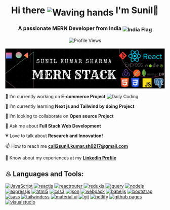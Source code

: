 <h1 align='center'>
  Hi there <img style="vertical-align: sub" src="https://media.giphy.com/media/hvRJCLFzcasrR4ia7z/giphy.gif" alt="Waving hands" width="40" /> I'm Sunil👨
</h1>

<h3 align='center'>
  A passionate MERN Developer from India <img style="vertical-align: sub" src="https://static.vecteezy.com/system/resources/previews/011/571/519/original/circle-flag-of-india-free-png.png" alt="India Flag" width="25" />
</h3>
<div align='center'>
  <img src="https://komarev.com/ghpvc/?username=Sunilworks&style=flat-square&color=blue" alt="Profile Views" />
</div>
<br/>
<img src="https://github.com/Sunilworks/Sunilworks/blob/main/Black%20Technology%20LinkedIn%20Banner.png" alt="Front End Developer Banner" />
<br/>

🔭 I’m currently working on **E-commerce Project** <img style="vertical-align: bottom" src="https://media.giphy.com/media/WUlplcMpOCEmTGBtBW/giphy.gif" alt="Daily Coding" width="30" />

🏫 I’m currently learning **Next js and Tailwind by doing Project**

🔎 I’m looking to collaborate on **Open source Project**

💬 Ask me about **Full Stack Web Development**

💗 Love to talk about **Research and Innovation!**

📫 How to reach me **call2sunil.kumar.sh9217@gmail.com**

📄 Know about my experiences at my **[LinkedIn Profile](https://linkedin.com/in/sunil-kumar-sharma-b424b6176)**

## ♨ Languages and Tools:
[![JavaScript](https://img.shields.io/badge/JavaScript-323330?style=for-the-badge&logo=javascript&logoColor=F7DF1E)](https://developer.mozilla.org/en-US/docs/Web/JavaScript)
[![reactjs](https://img.shields.io/badge/React-20232A?style=for-the-badge&logo=react&logoColor=61DAFB)](https://reactjs.org/)
[![reactrouter](https://img.shields.io/badge/React_Router-CA4245?style=for-the-badge&logo=react-router&logoColor=white)](https://reactrouter.com/en/main)
[![reduxjs](https://img.shields.io/badge/Redux-593D88?style=for-the-badge&logo=redux&logoColor=white)](https://redux.js.org)
[![jquery](https://img.shields.io/badge/jQuery-0769AD?style=for-the-badge&logo=jquery&logoColor=white)](https://jquery.com/)
[![nodejs](https://img.shields.io/badge/Node.js-339933?style=for-the-badge&logo=nodedotjs&logoColor=white)](https://nodejs.org)
[![expressjs](https://img.shields.io/badge/Express.js-339933?style=for-the-badge&logo=expressdotjs&logoColor=white)](https://expressjs.com)
[![html5](https://img.shields.io/badge/HTML5-E34F26?style=for-the-badge&logo=html5&logoColor=white)](https://www.w3.org/html/)
[![css3](https://img.shields.io/badge/CSS3-1572B6?style=for-the-badge&logo=css3&logoColor=white)](https://www.w3schools.com/css/)
[![json](https://img.shields.io/badge/json-5E5C5C?style=for-the-badge&logo=json&logoColor=white)](https://www.json.org/)
[![webpack](https://img.shields.io/badge/Webpack-8DD6F9?style=for-the-badge&logo=Webpack&logoColor=white)](https://webpack.js.org)
[![babeljs](https://img.shields.io/badge/Babel-F9DC3E?style=for-the-badge&logo=babel&logoColor=white)](https://babeljs.io/)
[![bootstrap](https://img.shields.io/badge/Bootstrap-563D7C?style=for-the-badge&logo=bootstrap&logoColor=white)](https://getbootstrap.com)
[![sass](https://img.shields.io/badge/Sass-CC6699?style=for-the-badge&logo=sass&logoColor=white)](https://sass-lang.com)
[![tailwindcss](https://img.shields.io/badge/Tailwind_CSS-38B2AC?style=for-the-badge&logo=tailwind-css&logoColor=white)](https://tailwindcss.com/)
[![material ui](https://img.shields.io/badge/Material%20UI-007FFF?style=for-the-badge&logo=mui&logoColor=white)](https://mui.com/)
[![git](https://img.shields.io/badge/GIT-E44C30?style=for-the-badge&logo=git&logoColor=white)](https://git-scm.com/)
[![netlify](https://img.shields.io/badge/Netlify-00C7B7?style=for-the-badge&logo=netlify&logoColor=white)](https://www.netlify.com/)
[![github pages](https://img.shields.io/badge/GitHub%20Pages-222222?style=for-the-badge&logo=GitHub%20Pages&logoColor=white)](https://pages.github.com/)
[![visualstudio](https://img.shields.io/badge/VSCode-0078D4?style=for-the-badge&logo=visual%20studio%20code&logoColor=white)](https://code.visualstudio.com/)

